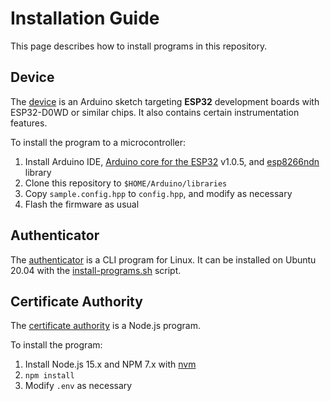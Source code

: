 # Installation Guide

This page describes how to install programs in this repository.

## Device

The [device](../examples/device) is an Arduino sketch targeting **ESP32** development boards with ESP32-D0WD or similar chips.
It also contains certain instrumentation features.

To install the program to a microcontroller:

1. Install Arduino IDE, [Arduino core for the ESP32](https://github.com/espressif/arduino-esp32) v1.0.5, and [esp8266ndn](https://github.com/yoursunny/esp8266ndn) library
2. Clone this repository to `$HOME/Arduino/libraries`
3. Copy `sample.config.hpp` to `config.hpp`, and modify as necessary
4. Flash the firmware as usual

## Authenticator

The [authenticator](../programs/authenticator) is a CLI program for Linux.
It can be installed on Ubuntu 20.04 with the [install-programs.sh](../extras/install-programs.sh) script.

## Certificate Authority

The [certificate authority](../extras/ca) is a Node.js program.

To install the program:

1. Install Node.js 15.x and NPM 7.x with [nvm](https://github.com/nvm-sh/nvm)
2. `npm install`
3. Modify `.env` as necessary
